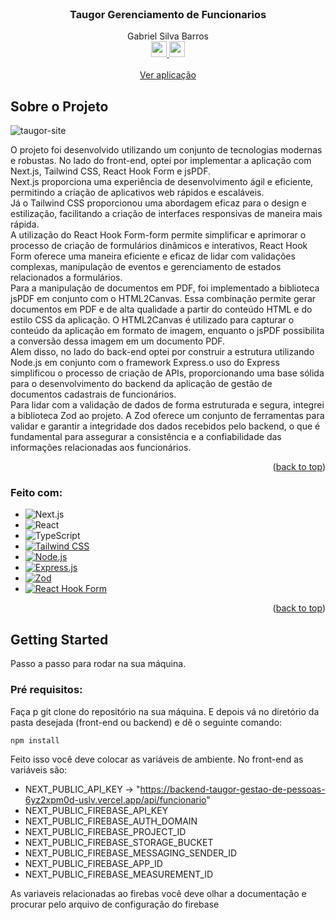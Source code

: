 

<br />
<div align="center">

  <h3 align="center">Taugor Gerenciamento de Funcionarios</h3>

  <p align="center">
    Gabriel Silva Barros
    <br />
    <a href="https://www.linkedin.com/in/ugab/">
	    <strong>
            <img width="25px" src="https://cdn.jsdelivr.net/gh/devicons/devicon/icons/linkedin/linkedin-original.svg" />
	     </strong>
   </a>
   <a href="https://github.com/ugabb/taugor-gestao-de-funcionarios/tree/main">
	    <strong>	
		   <img width="25px" src="https://cdn.jsdelivr.net/gh/devicons/devicon/icons/github/github-original.svg" />
		</strong>
  </a>
    <br />
    <br />
    <a href="https://frontend-taugor-gestao-de-funcionarios.vercel.app/">Ver aplicação</a>
  </p>
</div>


## Sobre o Projeto

![taugor-site](https://github.com/ugabb/taugor-gestao-de-funcionarios/assets/76067595/50f8de82-e2af-450d-a1e8-56ac807632d8)


O projeto foi desenvolvido utilizando um conjunto de tecnologias modernas e robustas. No lado do front-end, optei por implementar a aplicação com Next.js, Tailwind CSS, React Hook Form e jsPDF.    <br />
	 Next.js proporciona uma experiência de desenvolvimento ágil e eficiente, permitindo a criação de aplicativos web rápidos e escaláveis.    <br />
	 Já o Tailwind CSS proporcionou uma abordagem eficaz para o design e estilização, facilitando a criação de interfaces responsivas de maneira mais rápida.     <br />
	A utilização do React Hook Form-form permite simplificar e aprimorar o processo de criação de formulários dinâmicos e interativos, React Hook Form oferece uma maneira eficiente e eficaz de lidar com validações complexas, manipulação de eventos e gerenciamento de estados relacionados a formulários.    <br />
		 Para a manipulação de documentos em PDF, foi implementado a biblioteca jsPDF em conjunto com o HTML2Canvas. Essa combinação permite gerar documentos em PDF e de alta qualidade a partir do conteúdo HTML e do estilo CSS da aplicação. O HTML2Canvas é utilizado para capturar o conteúdo da aplicação em formato de imagem, enquanto o jsPDF possibilita a conversão dessa imagem em um documento PDF.    <br />
		 Alem disso, no lado do back-end optei por construir a estrutura utilizando Node.js em conjunto com o framework Express.o uso do Express simplificou o processo de criação de APIs, proporcionando uma base sólida para o desenvolvimento do backend da aplicação de gestão de documentos cadastrais de funcionários.    <br />
			Para lidar com a validação de dados de forma estruturada e segura, integrei a biblioteca Zod ao projeto. A Zod oferece um conjunto de ferramentas para validar e garantir a integridade dos dados recebidos pelo backend, o que é fundamental para assegurar a consistência e a confiabilidade das informações relacionadas aos funcionários.    <br />

<p align="right">(<a href="#readme-top">back to top</a>)</p>



### Feito com:
* ![Next.js](https://img.shields.io/badge/Next.js-000000?style=for-the-badge&logo=next.js&logoColor=white)
* ![React](https://img.shields.io/badge/React-61DAFB?style=for-the-badge&logo=react&logoColor=white)
* ![TypeScript](https://img.shields.io/badge/TypeScript-3178C6?style=for-the-badge&logo=typescript&logoColor=white)
*  [![Tailwind CSS](https://img.shields.io/badge/Tailwind_CSS-38B2AC?style=for-the-badge&logo=tailwind-css&logoColor=white)](https://tailwindcss.com/)
*    [![Node.js](https://img.shields.io/badge/Node.js-339933?style=for-the-badge&logo=node.js&logoColor=white)](https://nodejs.org/)
*  [![Express.js](https://img.shields.io/badge/Express.js-000000?style=for-the-badge&logo=express&logoColor=white)](https://expressjs.com/)
* [![Zod](https://img.shields.io/badge/Zod-F24C1E?style=for-the-badge&logo=zod&logoColor=white)](https://github.com/colinhacks/zod)
* [![React Hook Form](https://img.shields.io/badge/React_Hook_Form-61DAFB?style=for-the-badge&logo=react&logoColor=white)](https://react-hook-form.com/)

<p align="right">(<a href="#readme-top">back to top</a>)</p>



<!-- GETTING STARTED -->
## Getting Started

Passo a passo para rodar na sua máquina.

### Pré requisitos:

Faça p git clone do repositório na sua máquina. E depois vá no diretório da pasta desejada (front-end ou backend) e dê o seguinte comando:

  ```sh
  npm install
  ```

Feito isso você deve colocar as variáveis de ambiente. No front-end as variáveis são:
* NEXT_PUBLIC_API_KEY -> "https://backend-taugor-gestao-de-pessoas-6yz2xpm0d-uslv.vercel.app/api/funcionario"
* NEXT_PUBLIC_FIREBASE_API_KEY
* NEXT_PUBLIC_FIREBASE_AUTH_DOMAIN
* NEXT_PUBLIC_FIREBASE_PROJECT_ID
* NEXT_PUBLIC_FIREBASE_STORAGE_BUCKET
* NEXT_PUBLIC_FIREBASE_MESSAGING_SENDER_ID
* NEXT_PUBLIC_FIREBASE_APP_ID
* NEXT_PUBLIC_FIREBASE_MEASUREMENT_ID

As variaveis relacionadas ao firebas você deve olhar a documentação e procurar pelo arquivo de configuração do firebase
